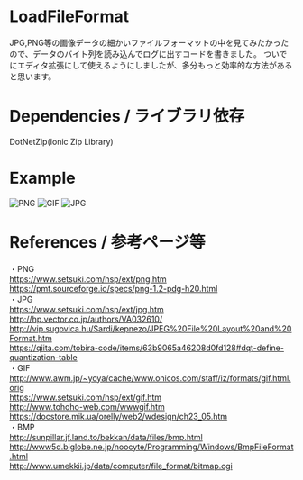 # LoadFileFormat
JPG,PNG等の画像データの細かいファイルフォーマットの中を見てみたかったので、データのバイト列を読み込んでログに出すコードを書きました。
ついでにエディタ拡張にして使えるようにしましたが、多分もっと効率的な方法があると思います。

# Dependencies / ライブラリ依存
DotNetZip(Ionic Zip Library)

# Example
![PNG](https://user-images.githubusercontent.com/64464106/109475155-b1c54a00-7ab8-11eb-839e-8615400c0558.png)
![GIF](https://user-images.githubusercontent.com/64464106/109475177-bb4eb200-7ab8-11eb-9749-53185f42e946.gif)
![JPG](https://user-images.githubusercontent.com/64464106/109475185-bd187580-7ab8-11eb-87bb-fe1995c2f4f1.jpg)

# References / 参考ページ等
・PNG<br>
https://www.setsuki.com/hsp/ext/png.htm<br>
https://pmt.sourceforge.io/specs/png-1.2-pdg-h20.html<br>
・JPG<br>
https://www.setsuki.com/hsp/ext/jpg.htm<br>
http://hp.vector.co.jp/authors/VA032610/<br>
http://vip.sugovica.hu/Sardi/kepnezo/JPEG%20File%20Layout%20and%20Format.htm<br>
https://qiita.com/tobira-code/items/63b9065a46208d0fd128#dqt-define-quantization-table<br>
・GIF<br>
http://www.awm.jp/~yoya/cache/www.onicos.com/staff/iz/formats/gif.html.orig<br>
https://www.setsuki.com/hsp/ext/gif.htm<br>
http://www.tohoho-web.com/wwwgif.htm<br>
https://docstore.mik.ua/orelly/web2/wdesign/ch23_05.htm<br>
・BMP<br>
http://sunpillar.jf.land.to/bekkan/data/files/bmp.html<br>
http://www5d.biglobe.ne.jp/noocyte/Programming/Windows/BmpFileFormat.html<br>
http://www.umekkii.jp/data/computer/file_format/bitmap.cgi<br>
